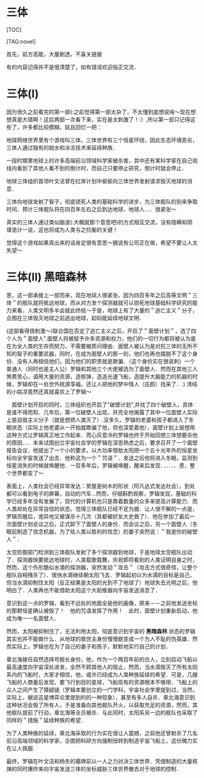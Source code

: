 
# 三体

[TOC]

[TAG:novel]


首先，前方高能，大量剧透，不喜关链接

有的内容记得并不是很清楚了，如有错误欢迎指正交流．



<a id="first"></a>
# 三体(I)

因为很久之前看完的第一部(:之前觉得第一部太杂了，不太懂到底想说啥～现在想想真是大错啊！这后两部一次看下来，实在是太刺激了！:）,所以第一部只记得这些了，许多都比较模糊，姑且回忆一把：



地球网络世界里有个游戏叫三体，三体世界有三个恒星环绕，因此生态环境恶劣，三体人通过独有的脱水和冰冻技术来延续种族．



一段时期里地球上的许多高端前沿领域科学家被杀害，其中还有某科学家在自己视线内看到了其他人看不到的倒计时，而自己只要停止研究，倒计时就会停止．



地球三体组织首领叶文洁曾在红岸计划中偷偷向三体世界发射请求毁灭地球的消息．


三体向地球发射了智子，彻底锁死人类的基础科学的进步，为三体舰队的到来争取时间．预计三体舰队将在四百年左右之后到达地球，地球人．．．很紧张～



真实的三体人通过类似脑波(:大概就那个意思吧)的方式相互交流，没有隐瞒和阴谋诡计一说，这也将成为人类与之抗衡的关键！

觉得这个游戏如果真出来的话肯定很有意思～据说有公司正在做，希望不要让人太失望～

<a id="dark_forest"></a>
# 三体(II) 黑暗森林


 恩，这一部承接上一部而来，现在地球人很紧张，因为四百多年之后高等文明＂三体＂的舰队就将抵达地球，而从对方发个探测器就可以锁死地球基础科学研究的能力来看，人类文明多半会就此终结～于是，地球上有了大量的＂逃亡主义＂分子，企图在三体毁灭地球之前逃出地球，起码能延续地球文明．

 (这部看得很刺激～)联合国在否定了逃亡主义之后，开启了＂面壁计划＂，选了四个人为＂面壁人".面壁人将被赋予许多资源和权力，他们的一切行为都将被认为是在为全人类的生存而努力，不需要被质问理由．面壁人被认为是对抗三体的无所不知的智子的重要武器，同时，在成为面壁人的那一刻，他们也再也摆脱不了这个身份．没有人再相信他们，因为他们的职责就是欺骗．（这个身份实在很讽刺）一个普通人（同时也是主人公）罗辑和其他三个大佬被选为了面壁人．然而在其他三人煞费苦心，调用大量的资源，造核弹，造造光速飞船，造提升大脑能力的机器的时候，罗辑却在一处世外桃源享福，还让人把他的梦中情人（庄颜）找来了．:) 清纯的小姑凉竟然还真就喜欢上了罗辑～
 
 　面壁计划开启的同时，三体组织也开启了"破壁计划",并找了四个破壁人，具体是谁不得而知．几年后，第一位破壁人出现，并完全地揭露了其中一位面壁人实际上是自毁主义分子（就是想把人类灭了）.没多久，罗辑的老婆和孩子都进入了冬眠状态（实际上他老婆从一开始就欺骗了他，但也深爱着他），面壁计划上层想用这种方式让罗辑真正地工作起来．而心灰意冷的罗辑也终于开始回想三体想要杀他的原因．．．本来试图创立宇宙社会学的罗辑在深思熟虑之后，要求召开了一个面壁报告会议．他提出了一个小的要求，以大功率借助太阳把一个五十光年外的恒星坐标向全宇宙发送了出去．他称这为一个＂咒语＂．发送之后他将进入冬眠，监测到恒星消失的时候就唤醒他．一百多年后，罗辑被唤醒，醒来后发现．．．．．．恩，整个世界都变了～


表面上，人类社会已经异常发达：房屋是树木的形状（阿凡达式发达社会），到处都可以看到电子的屏幕，自动的汽车&#x2026;然而，仔细斟酌观察，罗辑发现，基础的科学已经多年没有发展了，现代的计算机也只是靠着数量的众多来提高计算能力．而人类却处在异常自信的状态，觉得三体舰队已经不足为据．让人很不解的一点是，罗辑苏醒后，诡异地又被谋杀十几次（其都被好友大史救了）．他在参加了最后一次面壁计划会议之后，正式卸下了面壁人的身份．而会议之后，另一个面壁人（冬眠前制造了信念机器，为了给人类以胜利的信念）的妻子突然说：＂我是你的破壁人＂．


太空防御部门检测到三体舰队发射了多个探测器到地球，于是地球太空舰队出动了．探测器快要抵达地球时，人类载歌载舞，庆祝即将看到的人类证明自身之时，然而，这个外形酷似水滴的探测器，突然发动＂攻击＂（攻击方式很奇怪，让整个舰队自相残杀了）．很快水滴继续朝太阳飞去．罗辑起初以为水滴的目标是自己，但当水滴抑制住太阳（反正结果是太阳的光到不了地球了）地球失去光明之后，他明白了．人类再也不能借助太阳这个大助推器向宇宙发送消息了．


意识到这一点的罗辑，看到不远处的地面全是他的画像，原来－－之前他发送坐标的那颗恒星确认被毁了！　他的咒语发挥了作用！　此时，面壁计划重新启动，他成为唯一一名面壁人．


然而，太阳被抑制住了，无法利用太阳，彻底意识到宇宙的 **黑暗森林** 状态的罗辑其实也并不能做什么．从地球的救世主身份慢慢蜕变成一个为人不耻的伪英雄．然而实际上，罗辑也在为了自己的妻子和孩子，默默地实行自己的计划．


章北海接任自然选择号舰长身份，他，作为一个两百年前的古人，立刻启动飞船以最高速度向宇宙深处进发，全然不顾其他人的阻止，然而，当水滴毁灭了所有太阳系内的飞船时，大家才相信，他，或许已经成为人类种族延续的希望．可是，几艘飞船的人商量后发现，要飞行到目的星球，飞船现有的资源根本不够用．飞船上的众人之间产生了猜疑链（罗辑本要创立的一门学科，宇宙社会学里提到过，当然，实际上，据说这是博弈论里提到的的一种现象），甚至有多人自杀．章北海意识到这种状况会毁了所有人，于是准备向其他舰队开火，以获取充足的资源，然而，其他舰队提前了行动，章北海等全员被杀．与此同时，太阳系另一边的舰队也采取了同样的＂措施＂延续种族的希望．

为了人类种族的延续，章北海采取的行为实在很让人震撼，之前他还曾射杀了几名前沿高端领域的科学家，企图把科研方向强制扭转到制造宇宙飞船上，这份魄力实在让人佩服.


最终，罗辑在叶文洁和杨冬的墓碑前以一人之力对决三体世界．凭借制造的大量核弹的同时爆炸来向宇宙发送三体的坐标威胁三体世界撤去对于地球的控制．

